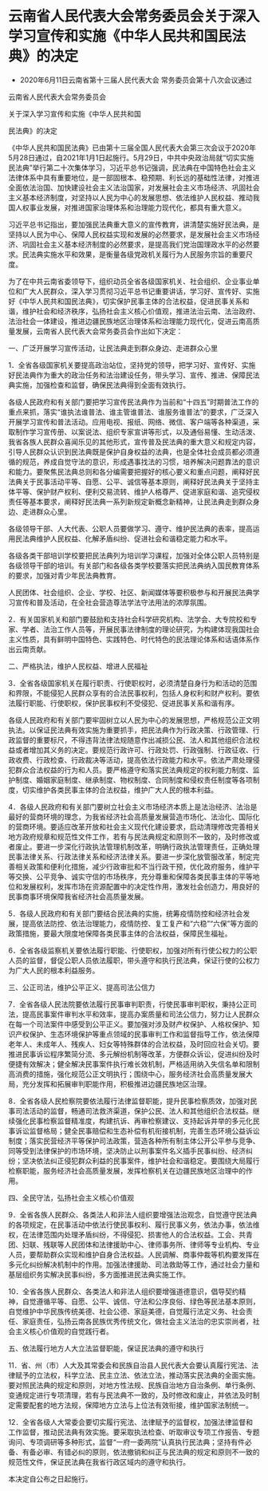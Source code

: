 # 云南省人民代表大会常务委员会关于深入学习宣传和实施《中华人民共和国民法典》的决定

- 2020年6月11日云南省第十三届人民代表大会
常务委员会第十八次会议通过

<!-- INFO END -->

云南省人民代表大会常务委员会

关于深入学习宣传和实施《中华人民共和国

民法典》的决定

《中华人民共和国民法典》已由第十三届全国人民代表大会第三次会议于2020年5月28日通过，自2021年1月1日起施行。5月29日，中共中央政治局就“切实实施民法典”举行第二十次集体学习，习近平总书记强调，民法典在中国特色社会主义法律体系中具有重要地位，是一部固根本、稳预期、利长远的基础性法律，对推进全面依法治国、加快建设社会主义法治国家，对发展社会主义市场经济、巩固社会主义基本经济制度，对坚持以人民为中心的发展思想、依法维护人民权益、推动我国人权事业发展，对推进国家治理体系和治理能力现代化，都具有重大意义。

习近平总书记指出，要加强民法典重大意义的宣传教育，讲清楚实施好民法典，是坚持以人民为中心、保障人民权益实现和发展的必然要求，是发展社会主义市场经济、巩固社会主义基本经济制度的必然要求，是提高我们党治国理政水平的必然要求。民法典实施水平和效果，是衡量各级党政机关履行为人民服务宗旨的重要尺度。

为了在中共云南省委领导下，组织动员全省各级国家机关、社会组织、企业事业单位和广大人民群众，深入学习贯彻习近平总书记重要讲话，学习好、宣传好、实施好《中华人民共和国民法典》，切实保护民事主体的合法权益，促进民事关系和谐，维护社会和经济秩序，弘扬社会主义核心价值观，推进法治云南、法治政府、法治社会一体建设，推进边疆民族地区治理体系和治理能力现代化，促进云南高质量发展，云南省人民代表大会常务委员会作出如下决定：

一、广泛开展学习宣传活动，让民法典走到群众身边、走进群众心里

1．全省各级国家机关要提高政治站位，坚持党的领导，把学习好、宣传好、实施好民法典作为重大的政治任务和法治建设任务，带头学习、宣传、推进、保障民法典实施，加强检查和监督，确保民法典得到全面有效执行。

各级人民政府和有关部门要把学习宣传民法典作为当前和“十四五”时期普法工作的重点来抓，落实“谁执法谁普法、谁主管谁普法、谁服务谁普法”的要求，广泛深入开展学习宣传和普法活动。应用电视、报纸、网络、微信、客户端等各种渠道，采取制作学习宣传册、以案说法、组织专家宣讲等形式，以及通俗易懂、生动活泼、我省各族人民群众喜闻乐见的其他形式，宣传普及民法典的重大意义和规定内容，引导人民群众认识到民法典既是保护自身权益的法典，也是全体社会成员都必须遵循的规范，养成自觉守法的意识，形成遇事找法的习惯，培养解决问题靠法的意识和能力。要聚焦民法典总则和各分编需要把握好的核心要义和重点问题，阐释好民法典关于民事活动平等、自愿、公平、诚信等基本原则，阐释好民法典关于坚持主体平等、保护财产权利、便利交易流转、维护人格尊严、促进家庭和谐、追究侵权责任等基本要求，阐释好民法典一系列新规定新概念新精神，让民法典走到群众身边、走进群众心里。

各级领导干部、人大代表、公职人员要做学习、遵守、维护民法典的表率，提高运用民法典维护人民权益、化解矛盾纠纷、促进社会和谐稳定能力和水平。

各级各类干部培训学校要把民法典列为培训学习课程，加强对全体公职人员特别是各级领导干部的培训。有关部门和各级各类学校要落实把民法典纳入国民教育体系的要求，加强对青少年民法典教育。

人民团体、社会组织、企业、学校、社区、新闻媒体等要积极参与和开展民法典学习宣传和普及活动，在全社会营造尊法学法守法用法的浓厚氛围。

2．有关国家机关和部门要鼓励和支持社会科学研究机构、法学会、大专院校和专家、学者、法治工作人员等，开展民事法律制度的理论研究，为构建体现我国社会主义性质，具有鲜明中国特色、实践特色、时代特色的民法理论体系和话语体系作出云南贡献。

二、严格执法，维护人民权益、增进人民福祉

3．全省各级国家机关在履行职责、行使职权时，必须清楚自身行为和活动的范围和界限，不能侵犯人民群众享有的合法民事权利，包括人身权利和财产权利。要依法履行职能、行使职权，保护民事权利不受侵犯、促进民事关系和谐有序。

各级人民政府和有关部门要牢固树立以人民为中心的发展思想，严格规范公正文明执法。以保证民法典有效实施为重要抓手，把民法典作为行政决策、行政管理、行政监督的重要标尺，不得违背法律法规随意作出减损公民、法人和其他组织合法权益或者增加其义务的决定。要规范行政许可、行政处罚、行政强制、行政征收、行政收费、行政检查、行政裁决等活动，提高依法行政能力和水平。依法严肃处理侵犯群众合法权益的行为和人员。要严格遵守和落实民法典规定的权利能力制度、监护制度、婚姻家庭制度、继承制度、物权制度、合同制度和侵权责任制度等各项制度，切实维护各类民事主体的合法权益，维护广大人民的根本利益。

4．各级人民政府和有关部门要树立社会主义市场经济本质上是法治经济、法治是最好的营商环境的理念，为我省经济社会高质量发展营造市场化、法治化、国际化的营商环境。要适应改革开放和社会主义现代化建设要求，启动清理修改完善相关地方政府规章和规范性文件工作，若有与民法典规定和原则不一致的，及时修改或者废止。要进一步深化行政执法管理机制改革，明确行政执法管理责任，正确处理民事法律关系、行政法律关系和经济法律关系。要进一步深化放管服改革，制定完善相关政策和便利化措施，减少行政审批和不当行政干预，优化政府服务，维护平等交换、公平竞争、诚实守信的市场秩序，充分尊重和保障各类民事主体的平等地位和发展权利，发挥市场在资源配置中的决定性作用，激发社会创造力，用良好的民事商事环境保障我省经济社会高质量发展。

5．各级人民政府和有关部门要结合民法典的实施，统筹疫情防控和经济社会发展，提高依法防控、依法治理能力，疫情防控、复工复产和“六稳”“六保”等方面的政策措施，要最大限度地保障各类民事主体的合法权益，保障民生福祉。

6．全省各级监察机关要依法履行职能、行使职权，加强对所有行使公权力的公职人员的监督，督促公职人员依法履职，带头遵守和执行民法典，保证行使的公权力为广大人民的根本利益服务。

三、公正司法，维护公平正义、提高司法公信力

7．全省各级人民法院要依法履行民事审判职责，行使民事审判职权，秉持公正司法，提高民事案件审判水平和效率，提高办案质量和司法公信力，努力让人民群众在每一个司法案件中感受到公平正义。要加强对涉及财产权保护、人格权保护、知识产权保护、生态环境保护等重点领域的民事审判工作和监督指导工作，依法保障老年人、未成年人、残疾人、妇女等特殊群体的合法权益，及时回应社会关切。要推进民事诉讼程序繁简分流、多元解纷机制等改革，方便群众诉讼，促进纠纷及时便捷有效解决；健全解决民事案件执行难长效机制，严格适用纳入失信名单和限制高消费的措施，强化规范公正文明执行；围绕中心，服务经济社会高质量发展大局，充分发挥和拓展审判职能作用，积极推进边疆民族地区治理。

8．全省各级人民检察院要依法履行法律监督职能，提升民事检察质效，加强对民事司法活动的监督，畅通司法救济渠道，保护公民、法人和其他组织合法权益。继续强化民事检察监督精准度，构建抗诉、再审检察建议、支持起诉并举的多元化民事诉讼监督格局；健全民事赔偿和生态补偿有机衔接机制，完善生态环境公益诉讼制度；落实民营经济平等保护司法政策，营造各种所有制主体公开公平参与竞争、同等受到法律保护的市场环境，坚决防止以刑事案件名义插手民事纠纷、经济纠纷；坚决依法纠正侵犯群众利益的民事案件，维护社会和谐稳定。要围绕大局履行检察职能，服务经济社会高质量发展，发挥检察机关在边疆民族地区治理中的作用。

四、全民守法，弘扬社会主义核心价值观

9．全省各族人民群众、各类法人和非法人组织要增强法治观念，自觉遵守民法典的各项规定，在民事活动中依法行使民事权利、履行民事义务，依法办事，依法维权，在法律范围内处理矛盾纠纷，不得侵犯、损害他人的合法权益。工会、共青团、妇联、残联等人民团体和法律援助中心、律师事务所、律师等专业机构、专业人员，要帮助群众实现和维护自身合法权益。人民调解、商事仲裁等机构要发挥在多元化纠纷解决机制中的作用。加强法律援助、司法救助等工作，通过社会力量和基层组织务实解决民事纠纷，多方面推进民法典实施工作。

10．全省各族人民群众、各类法人和非法人组织要增强道德意识，倡导契约精神，自觉遵循平等、自愿、公平、诚信、守法和公序良俗、绿色等民法基本原则，自觉维护中华民族传统美德、社会公德、家庭美德，自觉履行法定义务、社会责任、家庭责任，弘扬云南各民族优秀传统文化，做社会主义法治的忠实崇尚者，社会主义核心价值观的自觉践行者。

五、依法履行地方人大立法监督职能，保证民法典的遵守和执行

11．省、州（市）人大及其常委会和民族自治县人民代表大会要认真履行宪法、法律赋予的立法权，科学立法、民主立法、依法立法，推动落实民法典的全面实施。要对照民法典的规定和原则，对地方性法规、民族自治地方自治条例、单行条例、变通规定进行专项清理，若有与民法典不一致的，及时修改和废止，并依法及时制定需要配套的地方法规，保障地方立法与上位法有效衔接，维护国家法制统一。

12．全省各级人大常委会要切实履行宪法、法律赋予的监督权，加强法律监督和工作监督，推动民法典有效实施。要采取执法检查、听取审议专项工作报告、专题询问、专项调研等多种形式，监督“一府一委两院”认真执行民法典；坚持有件必备、有备必审、有错必纠的原则，依法撤销和纠正与民法典的规定和原则不一致的规范性文件，保证民法典在我省行政区域内的遵守和执行。

本决定自公布之日起施行。
